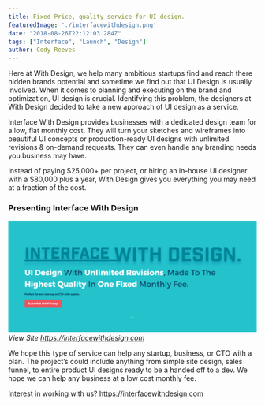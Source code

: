 ```yaml
---
title: Fixed Price, quality service for UI design.
featuredImage: './interfacewithdesign.png'
date: "2018-08-26T22:12:03.284Z"
tags: ["Interface", "Launch", "Design"]
author: Cody Reeves
---
```

Here at With Design, we help many ambitious startups find and reach there hidden brands potential and sometime we find out that UI Design is usually involved. When it comes to planning and executing on the brand and optimization, UI design is crucial. Identifying this problem, the designers at With Design decided to take a new approach of UI design as a service.

Interface With Design provides businesses with a dedicated design team for a low, flat monthly cost. They will turn your sketches and wireframes into beautiful UI concepts or production-ready UI designs with unlimited revisions & on-demand requests. They can even handle any branding needs you business may have.

Instead of paying $25,000+ per project, or hiring an in-house UI designer with a $80,000 plus a year, With Design gives you everything you may need at a fraction of the cost.

### Presenting Interface With Design

![Interface With Design](./interfacewithdesign.png)
*View Site
https://interfacewithdesign.com*

We hope this type of service can help any startup, business, or CTO with a plan. The project’s could include anything from simple site design, sales funnel, to entire product UI designs ready to be a handed off to a dev. We hope we can help any business at a low cost monthly fee.    

Interest in working with us?
https://interfacewithdesign.com
